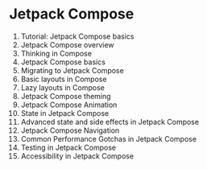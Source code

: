 # Jetpack Compose

1. Tutorial: Jetpack Compose basics
2. Jetpack Compose overview
3. Thinking in Compose
4. Jetpack Compose basics
5. Migrating to Jetpack Compose
6. Basic layouts in Compose
7. Lazy layouts in Compose
8. Jetpack Compose theming
9. Jetpack Compose Animation
10. State in Jetpack Compose
11. Advanced state and side effects in Jetpack Compose
12. Jetpack Compose Navigation
13. Common Performance Gotchas in Jetpack Compose
14. Testing in Jetpack Compose
15. Accessibility in Jetpack Compose
